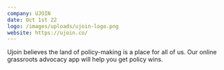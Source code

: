 ```yaml
---
company: UJOIN
date: Oct 1st 22
logo: /images/uploads/ujoin-logo.png
website: https://ujoin.co/
---
```

Ujoin believes the land of policy-making is a place for all of us. Our online grassroots advocacy app will help you get policy wins.